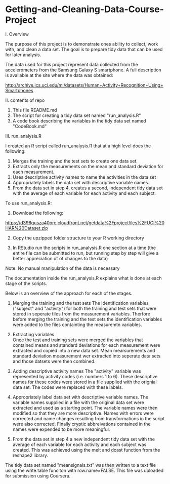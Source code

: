 Getting-and-Cleaning-Data-Course-Project
========================================

I. Overview

The purpose of this project is to demonstrate ones ability to collect, work with, and clean a data set. The goal is to prepare tidy data that can be used for later analysis.

The data used for this project represent data collected from the accelerometers from the Samsung Galaxy S smartphone. A full description is available at the site where the data was obtained: 

http://archive.ics.uci.edu/ml/datasets/Human+Activity+Recognition+Using+Smartphones 


II. contents of repo
1. This file README.md
2. The script for creating a tidy data set named "run_analysis.R"
3. A code book describing the variables in the tidy data set named "CodeBook.md"

III. run_analysis.R

I created an R script called run_analysis.R that at a high level does the following: 


1.  Merges the training and the test sets to create one data set.
2.  Extracts only the measurements on the mean and standard deviation for each measurement. 
3.  Uses descriptive activity names to name the activities in the data set
4.  Appropriately labels the data set with descriptive variable names. 
5.  From the data set in step 4, creates a second, independent tidy data set with the average of each variable for each activity and each subject.


To use run_analysis.R:

1. Download the following:

https://d396qusza40orc.cloudfront.net/getdata%2Fprojectfiles%2FUCI%20HAR%20Dataset.zip 

2. Copy the upzipped folder structure to your R working directory

3. In RStudio run the scripts in run_analysis.R one section at a time (the entire file can be submitted to run, but running step by step will give a better appreciation of of changes to the data)


Note: No manual manipulation of the data is necessary

The documentation inside the run_analysis.R explains what is done at each stage of the scripts.

Below is an overview of the approach for each of the stages.

1.  Merging the training and the test sets
  The identification variables ("subject" and "activity") for both the training and test sets that were stored in seperate files from the measurement variables. Therfore before merging the training and the test sets the identification variables were added to the files containting the measuremtn variables.   

2.  Extracting variables  
  Once the test and training sets were merged the variables that contained means and standard deviations for each measurement were extracted and copied into a new data set. Mean mearsurements and standard deviation measurement wer extracted into seperate data sets and those datsets were then combined.

3.  Adding descriptive activity names
The "activity" variable was represented by activity codes (i.e. numbers 1 to 6). These descriptive names for these codes were stored in a file supplied with the orignial data set. The codes were replaced with these labels.

4.  Appropriately label data set with descriptive variable names. 
The variable names supplied in a file with the original data set were extracted and used as a starting point. The variable names were then modified so that they are more descriptive. Names with errors were corrected and name changes resulting from transformations in the script were also corrected. Finally cryptic abbreivations contained in the names were expended to be more meaningful.


5.  From the data set in step 4 a new independent tidy data set with the average of each variable for each activity and each subject was created. This was achieved using the melt and dcast function from the reshape2 library.


The tidy data set named "meansignals.txt" was then written to a text file using the write.table funciton with row.name=FALSE. This file was uploaded for submission using Coursera.
